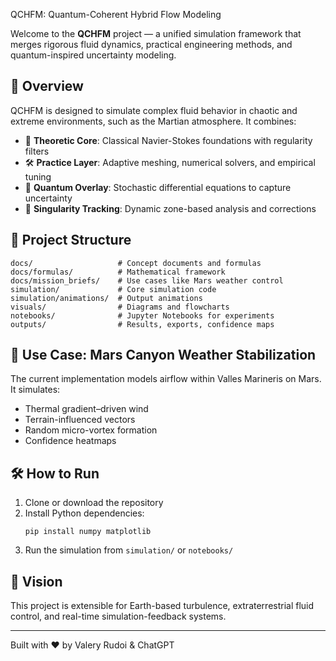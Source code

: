  QCHFM: Quantum-Coherent Hybrid Flow Modeling

Welcome to the **QCHFM** project — a unified simulation framework that merges rigorous fluid dynamics, practical engineering methods, and quantum-inspired uncertainty modeling.

## 🌌 Overview

QCHFM is designed to simulate complex fluid behavior in chaotic and extreme environments, such as the Martian atmosphere. It combines:

- 🧠 **Theoretic Core**: Classical Navier-Stokes foundations with regularity filters
- 🛠 **Practice Layer**: Adaptive meshing, numerical solvers, and empirical tuning
- 🎲 **Quantum Overlay**: Stochastic differential equations to capture uncertainty
- 🌌 **Singularity Tracking**: Dynamic zone-based analysis and corrections

## 📂 Project Structure

```
docs/                   # Concept documents and formulas
docs/formulas/          # Mathematical framework
docs/mission_briefs/    # Use cases like Mars weather control
simulation/             # Core simulation code
simulation/animations/  # Output animations
visuals/                # Diagrams and flowcharts
notebooks/              # Jupyter Notebooks for experiments
outputs/                # Results, exports, confidence maps
```

## 🚀 Use Case: Mars Canyon Weather Stabilization

The current implementation models airflow within Valles Marineris on Mars. It simulates:
- Thermal gradient–driven wind
- Terrain-influenced vectors
- Random micro-vortex formation
- Confidence heatmaps

## 🛠 How to Run

1. Clone or download the repository
2. Install Python dependencies:
   ```
   pip install numpy matplotlib
   ```
3. Run the simulation from `simulation/` or `notebooks/`

## 🔮 Vision

This project is extensible for Earth-based turbulence, extraterrestrial fluid control, and real-time simulation-feedback systems.

---
Built with ♥ by Valery Rudoi & ChatGPT


